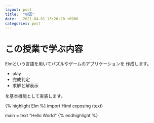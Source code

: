 ```yaml
---
layout: post
title:  "初回"
date:   2021-04-01 13:20:20 +0900
categories: post
---
```


# この授業で学ぶ内容

Elmという言語を用いてパズルやゲームのアプリケーションを
作成します。

* play
* 完成判定
* 求解と解表示

を基本機能として実装します。

{% highlight Elm %}
import Html exposing (text)

main =
	text "Hello World"
{% endhighlight %}
